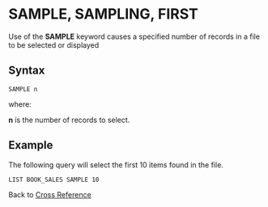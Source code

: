 # SAMPLE, SAMPLING, FIRST  

<PageHeader />

Use of the **SAMPLE** keyword causes a specified number of records in a file to be selected or displayed

## Syntax

```
SAMPLE n
```

where:

**n** is the number of records to select.

## Example

The following query will select the first 10 items found in the file.

```
LIST BOOK_SALES SAMPLE 10
```

Back to [Cross Reference](./../README.md)

<PageFooter />
